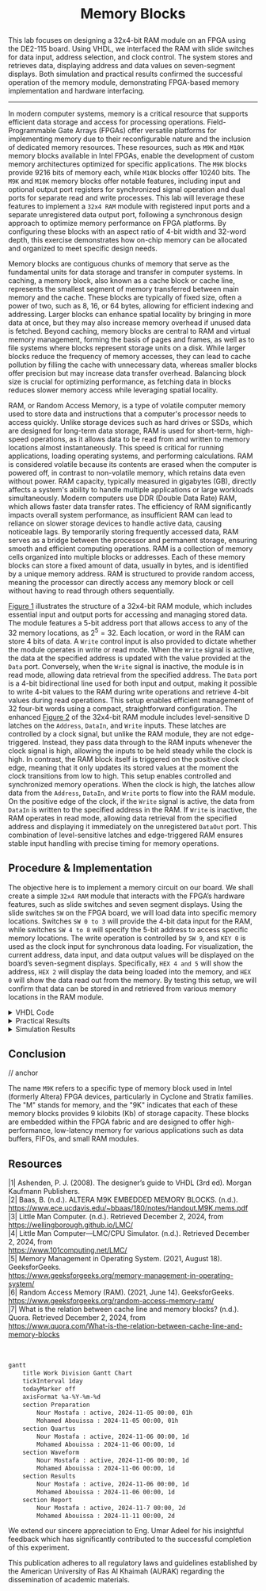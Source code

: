 # <p align="center">Memory Blocks</p>

This lab focuses on designing a 32x4-bit RAM module on an FPGA using the DE2-115 board. Using VHDL, we interfaced the RAM with slide switches for data input, address selection, and clock control. The system stores and retrieves data, displaying address and data values on seven-segment displays. Both simulation and practical results confirmed the successful operation of the memory module, demonstrating FPGA-based memory implementation and hardware interfacing.

---

In modern computer systems, memory is a critical resource that supports efficient data storage and access for processing operations. Field-Programmable Gate Arrays (FPGAs) offer versatile platforms for implementing memory due to their reconfigurable nature and the inclusion of dedicated memory resources. These resources, such as `M9K` and `M10K` memory blocks available in Intel FPGAs, enable the development of custom memory architectures optimized for specific applications. The `M9K` blocks provide 9216 bits of memory each, while `M10K` blocks offer 10240 bits. The `M9K` and `M10K` memory blocks offer notable features, including input and optional output port registers for synchronized signal operation and dual ports for separate read and write processes. This lab will leverage these features to implement a `32x4 RAM` module with registered input ports and a separate unregistered data output port, following a synchronous design approach to optimize memory performance on FPGA platforms. By configuring these blocks with an aspect ratio of 4-bit width and 32-word depth, this exercise demonstrates how on-chip memory can be allocated and organized to meet specific design needs.

Memory blocks are contiguous chunks of memory that serve as the fundamental units for data storage and transfer in computer systems. In caching, a memory block, also known as a cache block or cache line, represents the smallest segment of memory transferred between main memory and the cache. These blocks are typically of fixed size, often a power of two, such as 8, 16, or 64 bytes, allowing for efficient indexing and addressing. Larger blocks can enhance spatial locality by bringing in more data at once, but they may also increase memory overhead if unused data is fetched. Beyond caching, memory blocks are central to RAM and virtual memory management, forming the basis of pages and frames, as well as to file systems where blocks represent storage units on a disk. While larger blocks reduce the frequency of memory accesses, they can lead to cache pollution by filling the cache with unnecessary data, whereas smaller blocks offer precision but may increase data transfer overhead. Balancing block size is crucial for optimizing performance, as fetching data in blocks reduces slower memory access while leveraging spatial locality.

RAM, or Random Access Memory, is a type of volatile computer memory used to store data and instructions that a computer's processor needs to access quickly. Unlike storage devices such as hard drives or SSDs, which are designed for long-term data storage, RAM is used for short-term, high-speed operations, as it allows data to be read from and written to memory locations almost instantaneously. This speed is critical for running applications, loading operating systems, and performing calculations. RAM is considered volatile because its contents are erased when the computer is powered off, in contrast to non-volatile memory, which retains data even without power. RAM capacity, typically measured in gigabytes (GB), directly affects a system's ability to handle multiple applications or large workloads simultaneously. Modern computers use DDR (Double Data Rate) RAM, which allows faster data transfer rates. The efficiency of RAM significantly impacts overall system performance, as insufficient RAM can lead to reliance on slower storage devices to handle active data, causing noticeable lags. By temporarily storing frequently accessed data, RAM serves as a bridge between the processor and permanent storage, ensuring smooth and efficient computing operations. RAM is a collection of memory cells organized into multiple blocks or addresses. Each of these memory blocks can store a fixed amount of data, usually in bytes, and is identified by a unique memory address. RAM is structured to provide random access, meaning the processor can directly access any memory block or cell without having to read through others sequentially.

[Figure 1](Photos/32x4_(RAM).png) illustrates the structure of a 32x4-bit RAM module, which includes essential input and output ports for accessing and managing stored data. The module features a 5-bit address port that allows access to any of the 32 memory locations, as $2^5 = 32$. Each location, or word in the RAM can store 4 bits of data. A `Write` control input is also provided to dictate whether the module operates in write or read mode. When the `Write` signal is active, the data at the specified address is updated with the value provided at the `Data` port. Conversely, when the `Write` signal is inactive, the module is in read mode, allowing data retrieval from the specified address. The `Data` port is a 4-bit bidirectional line used for both input and output, making it possible to write 4-bit values to the RAM during write operations and retrieve 4-bit values during read operations. This setup enables efficient management of 32 four-bit words using a compact, straightforward configuration. The enhanced [Figure 2](Photos/32x4_(RAM)(2).png) of the 32x4-bit RAM module includes level-sensitive D latches on the `Address`, `DataIn`, and `Write` inputs. These latches are controlled by a clock signal, but unlike the RAM module, they are not edge-triggered. Instead, they pass data through to the RAM inputs whenever the clock signal is high, allowing the inputs to be held steady while the clock is high. In contrast, the RAM block itself is triggered on the positive clock edge, meaning that it only updates its stored values at the moment the clock transitions from low to high. This setup enables controlled and synchronized memory operations. When the clock is high, the latches allow data from the `Address`, `DataIn`, and `Write` ports to flow into the RAM module. On the positive edge of the clock, if the `Write` signal is active, the data from `DataIn` is written to the specified address in the RAM. If `Write` is inactive, the RAM operates in read mode, allowing data retrieval from the specified address and displaying it immediately on the unregistered `DataOut` port. This combination of level-sensitive latches and edge-triggered RAM ensures stable input handling with precise timing for memory operations.

## Procedure & Implementation

The objective here is to implement a memory circuit on our board. We shall create a simple `32x4 RAM` module that interacts with the FPGA’s hardware features, such as slide switches and seven segment displays. Using the slide switches `SW` on the FPGA board, we will load data into specific memory locations. Switches `SW 0 to 3` will provide the 4-bit data input for the RAM, while switches `SW 4 to 8` will specify the 5-bit address to access specific memory locations. The write operation is controlled by `SW 9`, and `KEY 0` is used as the clock input for synchronous data loading. For visualization, the current address, data input, and data output values will be displayed on the board’s seven-segment displays. Specifically, `HEX 4 and 5` will show the address, `HEX 2` will display the data being loaded into the memory, and `HEX 0` will show the data read out from the memory. By testing this setup, we will confirm that data can be stored in and retrieved from various memory locations in the RAM module.

<details>
  <summary>VHDL Code</summary>
<br>

```VHDL
-- This code instantiates a 32 x 4 memory 
-- inputs: KEY0 is the clock, SW3-SW0 provides data to write into memory.
-- SW8-SW4 provides the memory address, SW9 is the memory Write input.
-- outputs: 7-seg displays HEX5-4 show the memory address, HEX2
-- displays the data input to the memory, and HEX0 show the contents read
-- from the memory. LEDGR shows the status of the SW switches.

-- RAM module
-- inputs: 
--    Clock
--    Address
--    Write: asserted to perform a write
--    DataIn: data to be written
--
-- outputs:
--    DataOut: data read

LIBRARY ieee;
USE ieee.std_logic_1164.all;

ENTITY part2 IS 
-- Define the entity (module) named "part2". An entity in VHDL represents the interface for a hardware module, including its input and output ports.

PORT ( 
  KEY : IN STD_LOGIC_VECTOR(0 DOWNTO 0);
  -- Defines an input port "KEY" as a vector of type STD_LOGIC with a single bit (0 DOWNTO 0) range.
  -- Typically, this may represent a single button or control signal.

  SW : IN STD_LOGIC_VECTOR(9 DOWNTO 0);
  -- Defines an input port "SW" as a vector of type STD_LOGIC with 10 bits (9 DOWNTO 0).
  -- This represents multiple switches, each of which can provide a binary input to the module.

  HEX5, HEX4, HEX2, HEX0 : OUT STD_LOGIC_VECTOR(0 TO 6);
  -- Defines four output ports ("HEX5", "HEX4", "HEX2", "HEX0") as vectors of type STD_LOGIC, each with 7 bits (0 TO 6).
  -- These outputs are intended to drive 7-segment displays, with each bit corresponding to one segment (a-g).
  -- The numbers in the names (5, 4, 2, 0) suggest these may be different display positions.

  LEDR : OUT STD_LOGIC_VECTOR(9 DOWNTO 0) 
  -- Defines an output port "LEDR" as a vector of type STD_LOGIC with 10 bits (9 DOWNTO 0).
  -- This output corresponds to a set of 10 LEDs, each bit controlling one LED.

);
END part2;


ARCHITECTURE Behavior OF part2 IS

	-- Creating a component inside the architecture of a module, even when the component already has its 
	-- own entity defined elsewhere, provides key organizational, structural, and functional benefits in 
	-- VHDL. A component declaration encapsulates all the details about the interface (ports) of the module 
	-- being instantiated. By explicitly declaring the component, the architecture becomes self-contained. 
	-- A reader doesn't need to refer to external files or entities to understand how the component interacts 
	-- with the rest of the module. Components allow modular and hierarchical design. Once a component is 
	-- declared and defined, it can be reused in multiple architectures or projects without redefining its 
	-- interface. This approach promotes design abstraction, where high-level modules can focus on interconnecting 
	-- components rather than their internal logic. Furthermore, some synthesis and simulation tools require 
	-- explicit component declarations to resolve instances within the architecture. Without a component 
	-- declaration, the tool might not be able to infer the relationship between the architecture and the referenced entity.

	-- While it's theoretically possible to use direct entity instantiation (function calling), this method
	--	bypasses the benefits of modularity and encapsulation provided by components. Directly referencing 
	-- entities without declaring them as components can make the architecture less portable, harder to read, 
	-- and more prone to errors during synthesis or simulation.
   COMPONENT ram32x4 
      PORT ( address : IN  STD_LOGIC_VECTOR (4 DOWNTO 0);
             clock   : IN  STD_LOGIC ;
             data    : IN  STD_LOGIC_VECTOR (3 DOWNTO 0);
             wren    : IN  STD_LOGIC  := '1';
             q       : OUT STD_LOGIC_VECTOR (3 DOWNTO 0));
   END COMPONENT;

	
   COMPONENT hex7seg
      PORT ( hex     : IN  STD_LOGIC_VECTOR(3 DOWNTO 0);
             display : OUT STD_LOGIC_VECTOR(0 TO 6));
   END COMPONENT;
   
	
   SIGNAL Clock, Write : STD_LOGIC;
   SIGNAL Address : STD_LOGIC_VECTOR(4 DOWNTO 0); 
   SIGNAL DataIn, DataOut : STD_LOGIC_VECTOR(3 DOWNTO 0); 
	
BEGIN
   Clock <= KEY(0);
   Write <= SW(9);
   DataIn <= SW(3 DOWNTO 0);
   Address <= SW(8 DOWNTO 4);

   -- instantiate memory module
   -- module ram32x4 (address, clock, data, wren, q)
   U1: ram32x4 PORT MAP (Address, Clock, DataIn, Write, DataOut); -- this name must match the title of the qip file

   -- display the data input, data output, and address on the 7-segs
   digit0: hex7seg PORT MAP (DataOut(3 DOWNTO 0), HEX0); -- Calling the hex7seg module 
   digit2: hex7seg PORT MAP (DataIn(3 DOWNTO 0), HEX2);
   digit5: hex7seg PORT MAP ("000" & Address(4), HEX5);
   digit4: hex7seg PORT MAP (Address(3 DOWNTO 0), HEX4);

   LEDR(3 DOWNTO 0) <= DataIn;
   LEDR(8 DOWNTO 4) <= Address;
   LEDR(9) <= Write;
END Behavior;

-----------------------------------------------------------------------------------------

LIBRARY ieee;
USE ieee.std_logic_1164.all;

-- the B input blanks the display when B = 1
ENTITY hex7seg IS
   PORT ( hex     : IN  STD_LOGIC_VECTOR(3 DOWNTO 0);
          display : OUT STD_LOGIC_VECTOR(0 TO 6));
END hex7seg;

ARCHITECTURE Behavior OF hex7seg IS
BEGIN
   --
   --       0  
   --      ---  
   --     |   |
   --    5|   |1
   --     | 6 |
   --      ---  
   --     |   |
   --    4|   |2
   --     |   |
   --      ---  
   --       3  
   --
   PROCESS (hex)
   BEGIN
      CASE (hex) IS
         WHEN "0000" => display <= "0000001"; -- 0
         WHEN "0001" => display <= "1001111"; -- 1
         WHEN "0010" => display <= "0010010"; -- 2
         WHEN "0011" => display <= "0000110"; -- 3
         WHEN "0100" => display <= "1001100"; -- 4
         WHEN "0101" => display <= "0100100"; -- 5
         WHEN "0110" => display <= "1100000"; -- 6
         WHEN "0111" => display <= "0001111"; -- 7
         WHEN "1000" => display <= "0000000"; -- 8
         WHEN "1001" => display <= "0001100"; -- 9
         WHEN "1010" => display <= "0001000"; -- A (10)
         WHEN "1011" => display <= "1100000"; -- B (11)
         WHEN "1100" => display <= "0110001"; -- C (12)
         WHEN "1101" => display <= "1000010"; -- D (13)
         WHEN "1110" => display <= "0110000"; -- E (14)
         WHEN OTHERS => display <= "0111000"; -- F (15)
      END CASE;
   END PROCESS;
END Behavior;
```

```VHDL
-- Automatically generatd code using the IP Catalog from Quartus Tools tab

-- This VHDL code defines a 32x4 single-port RAM module using Intel's Altera-specific `altsyncram` megafunction,
-- commonly employed for FPGA designs. The `ram32x4` entity specifies the interface for this module, including ports
-- for a 5-bit `address`, a clock signal `clock`, 4-bit input data `data`, a write-enable signal `wren`, and a 4-bit
-- output `q`. The `altsyncram` component is instantiated within the architecture named `SYN`. This megafunction is pre-designed
-- for efficient memory implementation on Intel Cyclone IV E FPGAs, utilizing M9K memory blocks.

-- The architecture uses a signal, `sub_wire0`, to connect the `altsyncram` output `q_a` to the entity's output port `q`.
-- The `GENERIC MAP` clause configures various parameters of the `altsyncram` component. Key parameters include the number of
-- memory words `numwords_a => 32`, data width `width_a => 4`, and address width `widthad_a => 5`, defining a memory depth
-- of 32 and a width of 4 bits per word. Other parameters specify the memory operation mode `SINGLE_PORT`, the type of RAM block
-- `M9K`, and behaviors such as whether the output data is registered `outdata_reg_a => "UNREGISTERED"` or uninitialized at startup
-- `power_up_uninitialized => "FALSE"`. The `PORT MAP` clause connects the entity's ports to the internal `altsyncram` component,
-- aligning the external `address`, `clock`, `data`, and `wren` signals with the corresponding inputs of the `altsyncram`.
-- The `read_during_write_mode_port_a => "NEW_DATA_NO_NBE_READ"` setting specifies the behavior when writing to and reading from the
-- same address, ensuring new data is immediately available. This setup efficiently maps high-level memory operations to the FPGA's
-- hardware resources, leveraging the FPGA's built-in RAM blocks for optimized performance.

LIBRARY ieee;
USE ieee.std_logic_1164.all;

LIBRARY altera_mf;
USE altera_mf.altera_mf_components.all;

ENTITY ram32x4 IS
	PORT
	(
		address		: IN STD_LOGIC_VECTOR (4 DOWNTO 0);
		clock		: IN STD_LOGIC  := '1';
		data		: IN STD_LOGIC_VECTOR (3 DOWNTO 0);
		wren		: IN STD_LOGIC ;
		q		: OUT STD_LOGIC_VECTOR (3 DOWNTO 0)
	);
END ram32x4;


ARCHITECTURE SYN OF ram32x4 IS

	SIGNAL sub_wire0	: STD_LOGIC_VECTOR (3 DOWNTO 0);

BEGIN
	q    <= sub_wire0(3 DOWNTO 0);

	altsyncram_component : altsyncram
	GENERIC MAP (
		clock_enable_input_a => "BYPASS",
		clock_enable_output_a => "BYPASS",
		intended_device_family => "Cyclone IV E",
		lpm_hint => "ENABLE_RUNTIME_MOD=NO",
		lpm_type => "altsyncram",
		numwords_a => 32,
		operation_mode => "SINGLE_PORT",
		outdata_aclr_a => "NONE",
		outdata_reg_a => "UNREGISTERED",
		power_up_uninitialized => "FALSE",
		ram_block_type => "M9K",
		read_during_write_mode_port_a => "NEW_DATA_NO_NBE_READ",
		widthad_a => 5,
		width_a => 4,
		width_byteena_a => 1
	)
	PORT MAP (
		address_a => address,
		clock0 => clock,
		data_a => data,
		wren_a => wren,
		q_a => sub_wire0
	);



END SYN;
```

<p align="center">
  <img src="Photos/128bits.png" title="Compilation Report" />
</p>

When describing a RAM module with a depth of 32 and a width of 4, it refers to the module's organizational structure. The depth of 32 indicates the number of distinct memory locations or addresses the module contains, meaning there are 32 unique locations where data can be stored. Each of these locations is identified by a specific address, defining the module's capacity in terms of addressable units. The width of 4 signifies the number of bits each memory location can hold, meaning every memory address stores a 4-bit word. This structure allows the total storage capacity of the RAM module to be calculated as the product of depth and width, which in this case is $32 \times 4 = 128$ bits as shown in the highlight above from the successful compilation report. 

</details>


<details>
  <summary>Practical Results</summary>
	
<be>

 <p align="center">	 
  <img src="Photos/workaround-reset-case.jpg" title="Starting Point"/>
</p>

The initial state of the board, as shown above, indicates that the value stored at address `00` is 0. This observation allows us to conclude that when no value has been explicitly saved in an address, the default value is 0.

<p align="center">
  <img src="Photos/writing-5-into-00address-in-memory.jpg" style="width: 49%; height: 300px;" title="Writing 5 into the 00 address"/> <img src="Photos/reading-from-00address-in-memory.jpg.jpg" style="width: 49%; height: 300px;" title="Reading from the 00 address" /> 
 </p>

The two photos above demonstrate the process of writing and reading the value 5 to and from address `00`. In the image on the left, switch 9 is activated to enable write mode, and switches 0 to 3 are configured to represent the value 5, as displayed on HEX2 (data input). On the next rising clock edge, as shown in the image on the right, the value 5 can now be read from HEX0, which displays the data stored at the address specified by HEX4 and HEX5.

 <p align="center">
  <img src="Photos/writing-8-into-01address-in-memory.jpg" style="width: 49%; height: 300px;" title="Writing 8 into the 01 address"/>  <img src="Photos/reading-from-01address-in-memory.jpg.jpg" style="width: 49%; height: 300px;" title="Reading from the 01 address" />
 </p>

The two photos above illustrate the process of writing and reading the value 8 to and from address `01`. In the left image, the write switch is activated, the address switches are set to `01` (reflected on HEX4 and HEX5), and the data input switches are set to 8, as shown on HEX2. At this stage, HEX0 still displays the result from the previous operation because the value at address `01` has not yet been updated. The update occurs on the next rising edge of the clock. In the right image, taken after the clock rises, we can see that the value 8 has been successfully written to the desired address and is now displayed on HEX0.

 <p align="center">
  <img src="Photos/checking-a-memory-location-we-didnt-write-anything-to.jpg" style="width: 49%; height: 300px;" title="Reading from an address we didn't write anything to yet"/> <img src="Photos/wroteandread-value-in11adress.jpg" style="width: 49%; height: 300px;" title="Writing and reading into and from the 11 address" />
<img src="Photos/overwriting-by-writing-a-new-value-into-same-address.jpg" style="width: 49%; height: 300px;" title="Overwriting the data stored in the 11 address"/>  <img src="Photos/confirming-the-overwrite-by-reading-from-address.jpg" style="width: 49%; height: 300px;" title="Confirming the overwrite by reading from the 11 address" />
 </p>

In the first image, we set the address switches to `11`, which initially contains the default value of 0. We then wrote the value 1 into this address by appropriately configuring the write and data input switches. After waiting for the next clock cycle, we confirmed that the value had been successfully written to the address. In the third image, we tested overwriting a value in memory by replacing the previously saved value of 1 with 9. As shown in the fourth image, after the next rising clock cycle, the value 9 was successfully stored in address `11`, overwriting the previous value.

 <p align="center">
<img src="Photos/reading-proofthat5issavedinthisaddressregardlessofthedatainnow.jpg" style="width: 49%; height: 300px;" title="Reading from the 00 address again"/> <img src="Photos/reading-proofthat8issavedinthisaddressregardlessofthedatainnow.jpg" style="width: 49%; height: 300px;" title="Reading from the 01 address again" />
</p>

To ensure the robustness of the RAM module we created, we revisited addresses `00` and `01` in read mode to verify whether they still held the previously written values or if the values had been erased. As expected, the addresses retained the values 5 and 8, respectively. It’s important to note that the state of the data input switches, and the corresponding value displayed on HEX2 (which showed 0), is irrelevant in read mode. Regardless of what value is present on the data input, it has no effect since the module is not using it in read mode—it could be disregarded entirely.

 <p align="center">	 
  <img src="Photos/workaround-reset-case.jpg" title="Workaround reset the data stored in an address by storing 0 at the address"/>
</p>

We devised a simple method to reset the data in an address by storing the value 0 into it. In the initial step, we observed that when an address is empty, its default value is 0. Therefore, saving the value 0 into an address effectively clears its contents, making it equivalent to an empty address. We applied this process to all the addresses used during the experiment, such as `00`, `01`, and `11`. And, as shown in the reading state above, the value saved in address `00` now indeed is 0 (i.e. nothing).

</details>

<details>
  <summary>Simulation Results</summary>
	
<br>

<p align="center">
  <img src="Photos/waveform.png" title="Waveform Simulation" />
</p>

In the simulation waveform, we observe the clock, write, address, data in, and data out signals in action. At the first clock rising edge, the `write` signal is low, indicating a read operation at address `00000`. Since nothing has been written yet, the output reads `0000`. On the second rising edge, the `write` signal goes high, enabling a write operation at address `00000` with the input data `1010`, which is reflected immediately on data out. By the fifth rising edge, the `write` is still high, and the address changes to `11111`, where data in `0101` is written and displayed on data out simultaneously. In the sixth and seventh rising edges, the `write` signal is low, so the module performs read operations. It retrieves `1010` from address `00000` and `0101` from address `11111`, confirming that the saved data is correctly stored and accessed.


</details>

## Conclusion

// anchor

The name `M9K` refers to a specific type of memory block used in Intel (formerly Altera) FPGA devices, particularly in Cyclone and Stratix families. The "M" stands for memory, and the "9K" indicates that each of these memory blocks provides 9 kilobits (Kb) of storage capacity. These blocks are embedded within the FPGA fabric and are designed to offer high-performance, low-latency memory for various applications such as data buffers, FIFOs, and small RAM modules.

## Resources
|1| Ashenden, P. J. (2008). The designer’s guide to VHDL (3rd ed). Morgan Kaufmann Publishers.   
|2| Baas, B. (n.d.). ALTERA M9K EMBEDDED MEMORY BLOCKS. (n.d.). <br> https://www.ece.ucdavis.edu/~bbaas/180/notes/Handout.M9K.mems.pdf  
|3| Little Man Computer. (n.d.). Retrieved December 2, 2024, from <br> https://wellingborough.github.io/LMC/  
|4| Little Man Computer—LMC/CPU Simulator. (n.d.). Retrieved December 2, 2024, from <br> https://www.101computing.net/LMC/  
|5| Memory Management in Operating System. (2021, August 18). GeeksforGeeks. <br> https://www.geeksforgeeks.org/memory-management-in-operating-system/  
|6| Random Access Memory (RAM). (2021, June 14). GeeksforGeeks. <br> https://www.geeksforgeeks.org/random-access-memory-ram/  
|7| What is the relation between cache line and memory blocks? (n.d.). Quora. Retrieved December 2, 2024, from <br> https://www.quora.com/What-is-the-relation-between-cache-line-and-memory-blocks  

<br>

```mermaid
gantt
    title Work Division Gantt Chart
    tickInterval 1day
    todayMarker off
    axisFormat %a-%Y-%m-%d
    section Preparation         
        Nour Mostafa : active, 2024-11-05 00:00, 01h
        Mohamed Abouissa : 2024-11-05 00:00, 01h
    section Quartus         
        Nour Mostafa : active, 2024-11-06 00:00, 1d
        Mohamed Abouissa : 2024-11-06 00:00, 1d
    section Waveform       
        Nour Mostafa : active, 2024-11-06 00:00, 1d
        Mohamed Abouissa : 2024-11-06 00:00, 1d
    section Results       
        Nour Mostafa : active, 2024-11-06 00:00, 1d
        Mohamed Abouissa : 2024-11-06 00:00, 1d
    section Report
        Nour Mostafa : active, 2024-11-7 00:00, 2d
        Mohamed Abouissa : 2024-11-11 00:00, 2d
```

We extend our sincere appreciation to Eng. Umar Adeel for his insightful feedback which has significantly contributed to the successful completion of this experiment.

This publication adheres to all regulatory laws and guidelines established by the American University of Ras Al Khaimah (AURAK) regarding the dissemination of academic materials.

